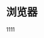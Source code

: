<!--
 * @Description: 
 * @Author: cy2020
 * @Date: 2022-03-16 16:38:02
 * @LastEditTime: 2022-03-16 16:40:32
-->
# 浏览器
1111